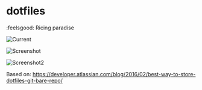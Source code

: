# dotfiles
:feelsgood: Ricing paradise

![Current](https://i.imgur.com/n16WI4f.png)

![Screenshot](http://i.imgur.com/ndmZFRe.jpg)

![Screenshot2](https://i.imgur.com/Rch2mHu.png)

Based on:
https://developer.atlassian.com/blog/2016/02/best-way-to-store-dotfiles-git-bare-repo/
